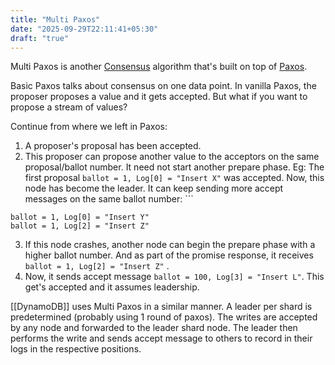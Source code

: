 ```yaml
---
title: "Multi Paxos"
date: "2025-09-29T22:11:41+05:30"
draft: "true"
---
```

Multi Paxos is another [Consensus](/posts/consensus) algorithm that's built on top of [Paxos](/posts/paxos).

Basic Paxos talks about consensus on one data point. In vanilla Paxos, the proposer proposes a value and it gets accepted. 
But what if you want to propose a stream of values?



Continue from where we left in Paxos:
1. A proposer's proposal has been accepted.
2. This proposer can propose another value to the acceptors on the same proposal/ballot number. It need not start another prepare phase. Eg: The first proposal `ballot = 1, Log[0] = "Insert X"` was accepted. Now, this node has become the leader. It can keep sending more accept messages on the same ballot number: ```
```
ballot = 1, Log[0] = "Insert Y"
ballot = 1, Log[2] = "Insert Z"
```
3. If this node crashes, another node can begin the prepare phase with a higher ballot number. And as part of the promise response, it receives `ballot = 1, Log[2] = "Insert Z"` .
4. Now, it sends accept message `ballot = 100, Log[3] = "Insert L"`. This get's accepted and it assumes leadership.

[[DynamoDB]]  uses Multi Paxos in a similar manner. A leader per shard is predetermined (probably using 1 round of paxos). The writes are accepted by any node and forwarded to the leader shard node. The leader then performs the write and sends accept message to others to record in their logs in the respective positions.

